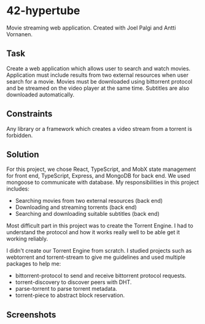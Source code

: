 # 42-hypertube
Movie streaming web application. Created with Joel Palgi and Antti Vornanen.
## Task
Create a web application which allows user to search and watch movies. Application must include results from two external resources when user search for a movie. Movies must be downloaded using bittorrent protocol and be streamed on the video player at the same time.
Subtitles are also downloaded automatically.

## Constraints
Any library or a framework which creates a video stream from a torrent is forbidden.

## Solution
For this project, we chose React, TypeScript, and MobX state management for front end, TypeScript, Express, and MongoDB for back end. We used mongoose to communicate with database.
My responsibilities in this project includes:
- Searching movies from two external resources (back end)
- Downloading and streaming torrents (back end)
- Searching and downloading suitable subtitles (back end)

Most difficult part in this project was to create the Torrent Engine. I had to understand the protocol and how it works really well to be able get it working reliably.

I didn't create our Torrent Engine from scratch. I studied projects such as webtorrent and torrent-stream to give me guidelines and used multiple packages to help me:
- bittorrent-protocol to send and receive bittorrent protocol requests.
- torrent-discovery to discover peers with DHT.
- parse-torrent to parse torrent metadata.
- torrent-piece to abstract block reservation.

## Screenshots
